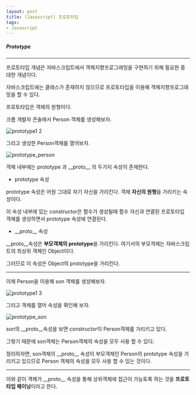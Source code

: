 ```yaml
---
layout: post
title: (Javascript) 프로토타입
tags:
- Javascript
---
```




##### Prototype

---

프로토타입 개념은 자바스크립트에서 객체지향프로그래밍을 구현하기 위해 필요한 중대한 개념이다.

자바스크립트에는 클래스가 존재하지 않으므로 프로토타입을 이용해 객체지향프로그래밍을 할 수 있다.



프로토타입은 객체의 원형이다. 

크롬 개발자 콘솔에서 Person 객체를 생성해보자.

![prototype1 2](https://user-images.githubusercontent.com/28145780/44890546-ad681c80-ad15-11e8-8118-38024a339d92.png)

그리고 생성한 Person객체를 열어보자.

![prototype_person](https://user-images.githubusercontent.com/28145780/44890463-58c4a180-ad15-11e8-930b-caf4ffb80a94.png)

객체 내부에는 prototype 과 \_\_proto\__ 의 두가지 속성이 존재한다.

* prototype 속성

prototype 속성은 어원 그대로 자기 자신을 가리킨다. 객체 **자신의 원형**을 가리키는 속성이다.

이 속성 내부에 있는 constructor은 함수가 생성될때 함수 자신과 연결된 프로토타입 객체를 생성하면서 prototype 속성에 연결된다.

* \_\_proto\__ 속성

 \_\_proto\__속성은 **부모객체의 prototype**을 가리킨다. 여기서의 부모객체는 자바스크립트의 최상위 객체인 Object이다. 

그러므로 이 속성은 Object의 prototype을 가리킨다.





---

이제 Person을 이용해 son 객체를 생성해보자.

![prototype1 3](https://user-images.githubusercontent.com/28145780/44890570-c4a70a00-ad15-11e8-9c56-75193e63e212.png)

그리고 객체를 열어 속성을 확인해 보자.

![prototype_son](https://user-images.githubusercontent.com/28145780/44890593-d7b9da00-ad15-11e8-8bf9-d8f6c9e8bdf1.png)

son의  \_\_proto\__속성을 보면  constructor이 Person객체를 가리키고 있다.

그렇기 때문에 son객체는 Person객체의 속성을 모두 사용 할 수 있다.

정리하자면, son객체의 \_\_proto\__ 속성이 부모객체인 Person의 prototype 속성을 가리키고 있으므로 Person 객체의 속성을 모두 사용 할 수 있는 것이다.



---

이와 같이 객체가  \_\_proto\__ 속성을 통해 상위객체에 접근이 가능토록 하는 것을 **프로토타입 체이닝**이라고 한다.


